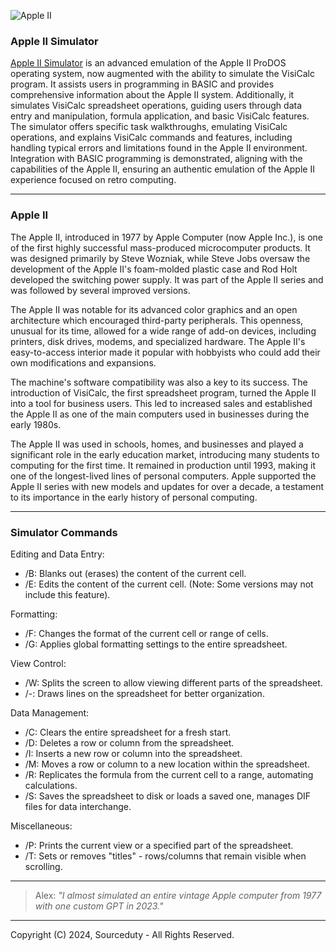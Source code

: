 ![Apple II](https://github.com/sourceduty/Apple_II_Simulator/assets/123030236/535d766b-c0b5-4e68-a0cb-bd0dd60b4dc6)

### Apple II Simulator

[Apple II Simulator](https://chat.openai.com/g/g-ci1HVmwRL-apple-ii-simulator) is an advanced emulation of the Apple II ProDOS operating system, now augmented with the ability to simulate the VisiCalc program. It assists users in programming in BASIC and provides comprehensive information about the Apple II system. Additionally, it simulates VisiCalc spreadsheet operations, guiding users through data entry and manipulation, formula application, and basic VisiCalc features. The simulator offers specific task walkthroughs, emulating VisiCalc operations, and explains VisiCalc commands and features, including handling typical errors and limitations found in the Apple II environment. Integration with BASIC programming is demonstrated, aligning with the capabilities of the Apple II, ensuring an authentic emulation of the Apple II experience focused on retro computing.

***

### Apple II

The Apple II, introduced in 1977 by Apple Computer (now Apple Inc.), is one of the first highly successful mass-produced microcomputer products. It was designed primarily by Steve Wozniak, while Steve Jobs oversaw the development of the Apple II's foam-molded plastic case and Rod Holt developed the switching power supply. It was part of the Apple II series and was followed by several improved versions.

The Apple II was notable for its advanced color graphics and an open architecture which encouraged third-party peripherals. This openness, unusual for its time, allowed for a wide range of add-on devices, including printers, disk drives, modems, and specialized hardware. The Apple II's easy-to-access interior made it popular with hobbyists who could add their own modifications and expansions.

The machine's software compatibility was also a key to its success. The introduction of VisiCalc, the first spreadsheet program, turned the Apple II into a tool for business users. This led to increased sales and established the Apple II as one of the main computers used in businesses during the early 1980s.

The Apple II was used in schools, homes, and businesses and played a significant role in the early education market, introducing many students to computing for the first time. It remained in production until 1993, making it one of the longest-lived lines of personal computers. Apple supported the Apple II series with new models and updates for over a decade, a testament to its importance in the early history of personal computing.

***

### Simulator Commands

Editing and Data Entry:
- /B: Blanks out (erases) the content of the current cell.
- /E: Edits the content of the current cell. (Note: Some versions may not include this feature).

Formatting:
- /F: Changes the format of the current cell or range of cells.
- /G: Applies global formatting settings to the entire spreadsheet.

View Control:
- /W: Splits the screen to allow viewing different parts of the spreadsheet.
- /-: Draws lines on the spreadsheet for better organization.

Data Management:
- /C: Clears the entire spreadsheet for a fresh start.
- /D: Deletes a row or column from the spreadsheet.
- /I: Inserts a new row or column into the spreadsheet.
- /M: Moves a row or column to a new location within the spreadsheet.
- /R: Replicates the formula from the current cell to a range, automating calculations.
- /S: Saves the spreadsheet to disk or loads a saved one, manages DIF files for data interchange.

Miscellaneous:
- /P: Prints the current view or a specified part of the spreadsheet.
- /T: Sets or removes "titles" - rows/columns that remain visible when scrolling.

***

> Alex: *"I almost simulated an entire vintage Apple computer from 1977 with one custom GPT in 2023."*

***
Copyright (C) 2024, Sourceduty - All Rights Reserved.
